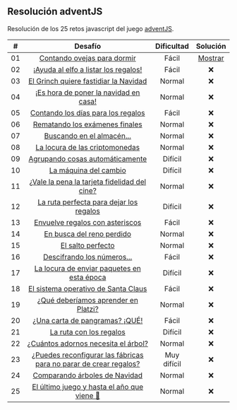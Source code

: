 ## Resolución adventJS

Resolución de los 25 retos javascript del juego [adventJS](https://adventjs.dev/).

|  #  |                                       Desafío                                       | Dificultad  |              Solución               |
| :-: | :---------------------------------------------------------------------------------: | :---------: | :---------------------------------: |
| 01  |                    [Contando ovejas para dormir](challenges/01/)                    |    Fácil    | [Mostrar](challenge/01/solution.js) |
| 02  |               [¡Ayuda al elfo a listar los regalos!](challenges/02/)                |    Fácil    |                 ❌                  |
| 03  |               [El Grinch quiere fastidiar la Navidad](challenges/03/)               |   Normal    |                 ❌                  |
| 04  |               [¡Es hora de poner la navidad en casa!](challenges/04/)               |   Normal    |                 ❌                  |
| 05  |                [Contando los días para los regalos](challenges/05/)                 |    Fácil    |                 ❌                  |
| 06  |                  [Rematando los exámenes finales](challenges/06/)                   |   Normal    |                 ❌                  |
| 07  |                     [Buscando en el almacén...](challenges/07/)                     |   Normal    |                 ❌                  |
| 08  |                  [La locura de las criptomonedas](challenges/08/)                   |   Normal    |                 ❌                  |
| 09  |                  [Agrupando cosas automáticamente](challenges/09/)                  |   Difícil   |                 ❌                  |
| 10  |                       [La máquina del cambio](challenges/10/)                       |   Difícil   |                 ❌                  |
| 11  |           [¿Vale la pena la tarjeta fidelidad del cine?](challenges/11/)            |   Normal    |                 ❌                  |
| 12  |              [La ruta perfecta para dejar los regalos](challenges/12/)              |   Difícil   |                 ❌                  |
| 13  |                  [Envuelve regalos con asteriscos](challenges/13/)                  |    Fácil    |                 ❌                  |
| 14  |                     [En busca del reno perdido](challenges/14/)                     |   Normal    |                 ❌                  |
| 15  |                         [El salto perfecto](challenges/15/)                         |   Normal    |                 ❌                  |
| 16  |                    [Descifrando los números...](challenges/16/)                     |    Fácil    |                 ❌                  |
| 17  |            [La locura de enviar paquetes en esta época](challenges/17/)             |   Difícil   |                 ❌                  |
| 18  |                [El sistema operativo de Santa Claus](challenges/18/)                |    Fácil    |                 ❌                  |
| 19  |                [¿Qué deberíamos aprender en Platzi?](challenges/19/)                |   Normal    |                 ❌                  |
| 20  |                   [¿Una carta de pangramas? ¡QUÉ!](challenges/20)                   |    Fácil    |                 ❌                  |
| 21  |                      [La ruta con los regalos](challenges/21/)                      |   Difícil   |                 ❌                  |
| 22  |                [¿Cuántos adornos necesita el árbol?](challenges/22/)                |   Normal    |                 ❌                  |
| 23  | [¿Puedes reconfigurar las fábricas para no parar de crear regalos?](challenges/23/) | Muy difícil |                 ❌                  |
| 24  |                   [Comparando árboles de Navidad](challenges/24/)                   |   Normal    |                 ❌                  |
| 25  |            [El último juego y hasta el año que viene 👋](challenges/25/)            |   Normal    |                 ❌                  |
